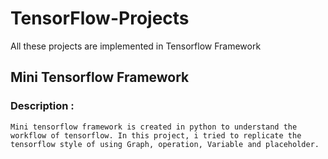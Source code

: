 # TensorFlow-Projects
All these projects are implemented in Tensorflow Framework

## Mini Tensorflow Framework 
### Description :
    Mini tensorflow framework is created in python to understand the workflow of tensorflow. In this project, i tried to replicate the
    tensorflow style of using Graph, operation, Variable and placeholder.
